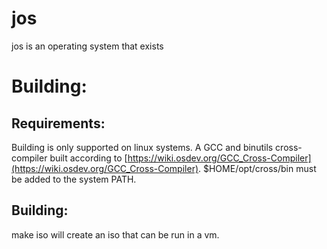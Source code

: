 # jos
jos is an operating system that exists

# Building:
## Requirements:
Building is only supported on linux systems.
A GCC and binutils cross-compiler built according to [https://wiki.osdev.org/GCC_Cross-Compiler](https://wiki.osdev.org/GCC_Cross-Compiler). $HOME/opt/cross/bin  must be added to the system PATH.
## Building:
make iso will create an iso that can be run in a vm.
